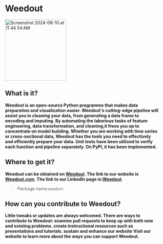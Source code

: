 # Weedout

<img width="200" alt="Screenshot 2024-08-10 at 11 44 54 AM" src="https://github.com/user-attachments/assets/62e3af42-6984-4e1c-9ddc-3f6115573e01">

## What is it?

**Weedout is an open-source Python programme that makes data preparation and visualization easier. Weedout's cutting-edge pipeline will assist you in cleaning your data, from generating a data frame to encoding and imputing. By automating the laborious tasks of feature engineering, data transformation, and cleaning,it frees you up to concentrate on model building. Whether you are working with time series or cross-sectional data, Weedout has the tools you need to effectively and efficiently prepare your data. Unit tests have been utilized to verify each function and pipeline separately. On PyPI, it has been implemented.**

## Where to get it?

**Weedout can be obtained on [Weedout](https://github.com/rohannair2022/Weedout). The link to our website is [Weedout.com](wwww.weedout.com).
The link to our LinkedIn page is:[Weedout](https://www.linkedin.com/company/weedoutdata/?viewAsMember=true).**

> Package name:`weedout`

## How can you contribute to Weedout?

**Little tweaks or updates are always welcomed. 
There are ways to contribute to Weedout:
examine pull requests to keep up with both new and existing problems.
create instructional resources such as presentations and tutorials.
sustain and enhance our website
Visit our website to learn more about the ways you can support Weedout.**



